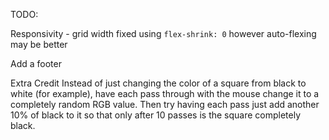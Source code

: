 TODO:

Responsivity - grid width fixed using `flex-shrink: 0` however auto-flexing may be better

Add a footer

Extra Credit
Instead of just changing the color of a square from black to white (for example), have each pass through with the mouse change it to a completely random RGB value. Then try having each pass just add another 10% of black to it so that only after 10 passes is the square completely black.